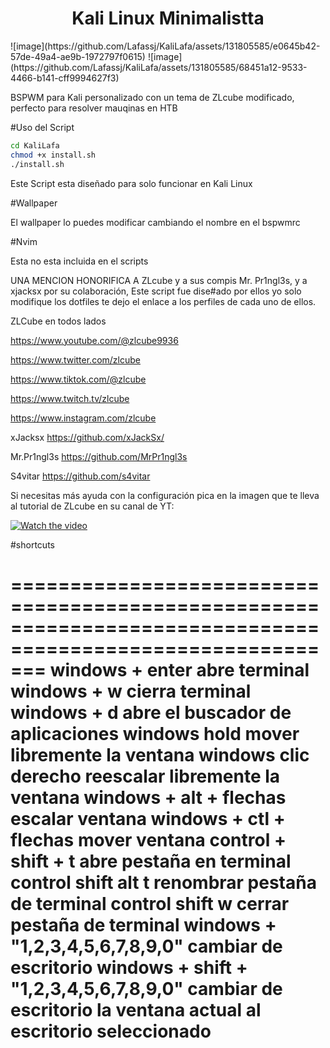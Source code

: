 <h1 align="center">Kali Linux Minimalistta</h1>
![image](https://github.com/Lafassj/KaliLafa/assets/131805585/e0645b42-57de-49a4-ae9b-1972797f0615)
![image](https://github.com/Lafassj/KaliLafa/assets/131805585/68451a12-9533-4466-b141-cff9994627f3)



BSPWM para Kali personalizado con un tema de ZLcube modificado, perfecto para resolver mauqinas en HTB

#Uso del Script 


```bash
cd KaliLafa
chmod +x install.sh
./install.sh
```
Este Script esta diseñado para solo funcionar en Kali Linux

#Wallpaper

El wallpaper lo puedes modificar cambiando el nombre en el bspwmrc

#Nvim

Esta no esta incluida en el scripts


UNA MENCION HONORIFICA A ZLcube y a sus compis Mr. Pr1ngl3s, y a xjacksx por su colaboración, Este script fue dise#ado por ellos yo solo modifique los dotfiles te dejo el enlace a los perfiles de cada uno de ellos.

ZLCube en todos lados

https://www.youtube.com/@zlcube9936

https://www.twitter.com/zlcube

https://www.tiktok.com/@zlcube

https://www.twitch.tv/zlcube

https://www.instagram.com/zlcube


xJacksx https://github.com/xJackSx/

Mr.Pr1ngl3s https://github.com/MrPr1ngl3s

S4vitar https://github.com/s4vitar


Si necesitas más ayuda con la configuración pica en la imagen que te lleva al tutorial de ZLcube en su canal de YT:

[![Watch the video](https://img.youtube.com/vi/CClVFk4CCic/default.jpg)](https://youtu.be/CClVFk4CCic)

#shortcuts

===========================================================================================================
windows + enter abre terminal 
windows + w cierra terminal
windows + d abre el buscador de aplicaciones
windows hold mover libremente la ventana
windows clic derecho reescalar libremente la ventana
windows + alt + flechas escalar ventana
windows + ctl + flechas mover ventana
control + shift + t abre pestaña en terminal
control shift alt t renombrar pestaña de terminal
control shift w cerrar pestaña de terminal
windows + "1,2,3,4,5,6,7,8,9,0" cambiar de escritorio
windows + shift + "1,2,3,4,5,6,7,8,9,0" cambiar de escritorio la ventana actual al escritorio seleccionado
============================================================================================================





